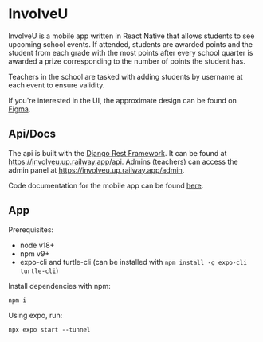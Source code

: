 # InvolveU

InvolveU is a mobile app written in React Native that allows students to see upcoming school events. If attended, students are awarded points and the student from each grade with the most points after every school quarter is awarded a prize corresponding to the number of points the student has.

Teachers in the school are tasked with adding students by username at each event to ensure validity.

If you're interested in the UI, the approximate design can be found on [Figma](https://www.figma.com/file/204M6ZpTg2ZjOxQPPir3OP/InvolveU).

## Api/Docs

The api is built with the [Django Rest Framework](https://www.django-rest-framework.org). It can be found at https://involveu.up.railway.app/api. Admins (teachers) can access the admin panel at https://involveu.up.railway.app/admin.

Code documentation for the mobile app can be found [here](https://pingu15.github.io/InvolveU).

## App

Prerequisites:

- node v18+
- npm v9+
- expo-cli and turtle-cli (can be installed with `npm install -g expo-cli turtle-cli`)

Install dependencies with npm:

```
npm i
```

Using expo, run:

```
npx expo start --tunnel
```
